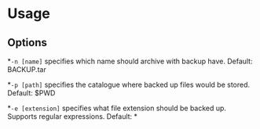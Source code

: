 # Usage
## Options
*`-n [name]` specifies which name should archive with backup have.
Default: BACKUP.tar

*`-p [path]` specifies the catalogue where backed up files would be stored.
Default: $PWD

*`-e [extension]` specifies what file extension should be backed up. Supports regular expressions.
Default: *

